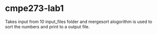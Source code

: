 # cmpe273-lab1
Takes input from 10 input_files folder and mergesort alogorithm is used to sort the numbers and print to a output file.